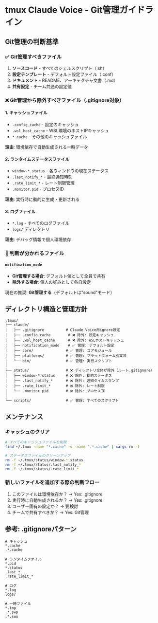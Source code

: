 # tmux Claude Voice - Git管理ガイドライン

## Git管理の判断基準

### ✅ Git管理すべきファイル
1. **ソースコード** - すべてのシェルスクリプト（.sh）
2. **設定テンプレート** - デフォルト設定ファイル（.conf）
3. **ドキュメント** - README、アーキテクチャ文書（.md）
4. **共有設定** - チーム共通の設定値

### ❌ Git管理から除外すべきファイル（.gitignore対象）

#### 1. キャッシュファイル
- `.config_cache` - 設定のキャッシュ
- `.wsl_host_cache` - WSL環境のホストIPキャッシュ
- `*.cache` - その他のキャッシュファイル

**理由**: 環境依存で自動生成される一時データ

#### 2. ランタイムステータスファイル
- `window-*.status` - 各ウィンドウの現在ステータス
- `.last_notify_*` - 最終通知時刻
- `.rate_limit_*` - レート制限管理
- `.monitor.pid` - プロセスID

**理由**: 実行時に動的に生成・更新される

#### 3. ログファイル
- `*.log` - すべてのログファイル
- `logs/` ディレクトリ

**理由**: デバッグ情報で個人環境依存

### 🤔 判断が分かれるファイル

#### `notification_mode`
- **Git管理する場合**: デフォルト値として全員で共有
- **除外する場合**: 個人の好みとして各自設定

現在の推奨: **Git管理する**（デフォルトは"sound"モード）

## ディレクトリ構造と管理方針

```
.tmux/
├── claude/
│   ├── .gitignore          # Claude Voice用ignore設定
│   ├── .config_cache        # ❌ 除外: 設定キャッシュ
│   ├── .wsl_host_cache      # ❌ 除外: WSLホストキャッシュ
│   ├── notification_mode    # ✅ 管理: デフォルト設定
│   ├── core/               # ✅ 管理: コアモジュール
│   ├── platforms/          # ✅ 管理: プラットフォーム別実装
│   └── bin/                # ✅ 管理: 実行スクリプト
│
├── status/                 # ❌ ディレクトリ全体が除外（ルート.gitignore）
│   ├── window-*.status     # ❌ 除外: 動的ステータス
│   ├── .last_notify_*      # ❌ 除外: 通知タイムスタンプ
│   ├── .rate_limit_*       # ❌ 除外: レート制限
│   └── .monitor.pid        # ❌ 除外: プロセスID
│
└── scripts/                # ✅ 管理: すべてのスクリプト
```

## メンテナンス

### キャッシュのクリア
```bash
# すべてのキャッシュファイルを削除
find ~/.tmux -name "*.cache" -o -name ".*.cache" | xargs rm -f

# ステータスファイルのクリーンアップ
rm -f ~/.tmux/status/window-*.status
rm -f ~/.tmux/status/.last_notify_*
rm -f ~/.tmux/status/.rate_limit_*
```

### 新しいファイルを追加する際の判断フロー
1. このファイルは環境依存か？ → Yes: .gitignore
2. 実行時に自動生成されるか？ → Yes: .gitignore
3. ユーザー固有の設定か？ → 要検討
4. チームで共有すべきか？ → Yes: Git管理

## 参考: .gitignoreパターン

```gitignore
# キャッシュ
*.cache
.*.cache

# ランタイムファイル
*.pid
*.status
.last_*
.rate_limit_*

# ログ
*.log
logs/

# 一時ファイル
*.tmp
.*.swp
.*.swo
```